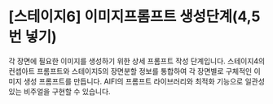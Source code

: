 # [스테이지6] 이미지프롬프트 생성단계(4,5번 넣기)

각 장면에 필요한 이미지를 생성하기 위한 상세 프롬프트 작성 단계입니다. 스테이지4의 컨셉아트 프롬프트와 스테이지5의 장면분할 정보를 통합하여 각 장면별로 구체적인 이미지 생성 프롬프트를 만듭니다. AIFI의 프롬프트 라이브러리와 최적화 기능으로 일관성 있는 비주얼을 구현할 수 있습니다.

